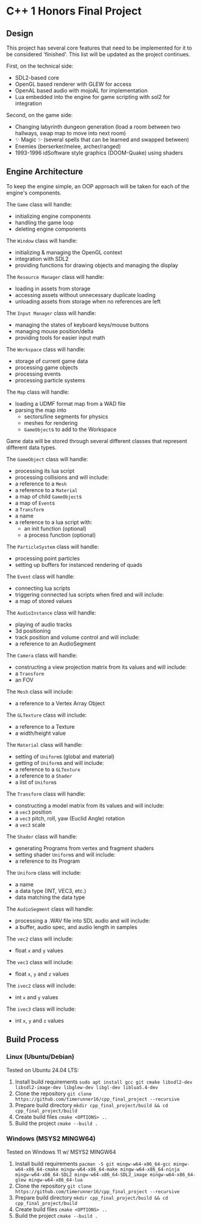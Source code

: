 # C++ 1 Honors Final Project
## Design
This project has several core features that need to be implemented for it to be considered 'finished'.
This list will be updated as the project continues.

First, on the technical side:
- SDL2-based core
- OpenGL based renderer with GLEW for access
- OpenAL based audio with mojoAL for implementation
- Lua embedded into the engine for game scripting with sol2 for integration

Second, on the game side:
- Changing labyrinth dungeon generation (load a room between two hallways, swap map to move into next room)
- ✨ Magic ✨ (several spells that can be learned and swapped between)
- Enemies (berserker/melee, archer/ranged)
- 1993-1996 idSoftware style graphics (DOOM-Quake) using shaders

## Engine Architecture
To keep the engine simple, an OOP approach will be taken for each of the engine's components.

The `Game` class will handle: 
- initializing engine components
- handling the game loop
- deleting engine components

The `Window` class will handle:
- initializing & managing the OpenGL context
- integration with SDL2
- providing functions for drawing objects and managing the display

The `Resource Manager` class will handle:
- loading in assets from storage
- accessing assets without unnecessary duplicate loading
- unloading assets from storage when no references are left

The `Input Manager` class will handle:
- managing the states of keyboard keys/mouse buttons
- managing mouse position/delta
- providing tools for easier input math

The `Workspace` class will handle:
- storage of current game data
- processing game objects
- processing events
- processing particle systems

The `Map` class will handle:
- loading a UDMF format map from a WAD file
- parsing the map into
	- sectors/line segments for physics
	- meshes for rendering
	- `GameObject`s to add to the Workspace

Game data will be stored through several different classes that represent different data types.

The `GameObject` class will handle:
- processing its lua script
- processing collisions
and will include:
- a reference to a `Mesh`
- a reference to a `Material`
- a map of child `GameObject`s
- a map of `Event`s
- a `Transform`
- a name
- a reference to a lua script with:
	- an init function (optional)
	- a process function (optional)

The `ParticleSystem` class will handle:
- processing point particles
- setting up buffers for instanced rendering of quads

The `Event` class will handle:
- connecting lua scripts
- triggering connected lua scripts when fired
and will include:
- a map of stored values

The `AudioInstance` class will handle:
- playing of audio tracks
- 3d positioning
- track position and volume control
and will include:
- a reference to an AudioSegment

The `Camera` class will handle:
- constructing a view projection matrix from its values
and will include:
- a `Transform`
- an FOV

The `Mesh` class will include:
- a reference to a Vertex Array Object

The `GLTexture` class will include:
- a reference to a Texture
- a width/height value

The `Material` class will handle:
- setting of `Uniform`s (global and material)
- getting of `Uniform`s
and will include:
- a reference to a `GLTexture`
- a reference to a `Shader`
- a list of `Uniform`s

The `Transform` class will handle:
- constructing a model matrix from its values
and will include:
- a `vec3` position
- a `vec3` pitch, roll, yaw (Euclid Angle) rotation
- a `vec3` scale

The `Shader` class will handle:
- generating Programs from vertex and fragment shaders
- setting shader `Uniform`s
and will include:
- a reference to its Program

The `Uniform` class will include:
- a name
- a data type (INT, VEC3, etc.)
- data matching the data type

The `AudioSegment` class will handle:
- processing a .WAV file into SDL audio
and will include:
- a buffer, audio spec, and audio length in samples

The `vec2` class will include:
- float `x` and `y` values

The `vec3` class will include:
- float `x`, `y` and `z` values

The `ivec2` class will include:
- int `x` and `y` values

The `ivec3` class will include:
- int `x`, `y` and `z` values

## Build Process
### Linux (Ubuntu/Debian)
Tested on Ubuntu 24.04 LTS:

1. Install build requirements
`sudo apt install gcc git cmake libsdl2-dev libsdl2-image-dev libglew-dev libgl-dev liblua5.4-dev`
2. Clone the repository
`git clone https://github.com/timerunner16/cpp_final_project --recursive`
3. Prepare build directory
`mkdir cpp_final_project/build && cd cpp_final_project/build`
4. Create build files
`cmake <OPTIONS> ..`
5. Build the project
`cmake --build .`

### Windows (MSYS2 MINGW64)
Tested on Windows 11 w/ MSYS2 MINGW64

1. Install build requirements
`pacman -S git mingw-w64-x86_64-gcc mingw-w64-x86_64-cmake mingw-w64-x86_64-make mingw-w64-x86_64-ninja mingw-w64-x86_64-SDL2 mingw-w64-x86_64-SDL2_image mingw-w64-x86_64-glew mingw-w64-x86_64-lua`
2. Clone the repository
`git clone https://github.com/timerunner16/cpp_final_project --recursive`
3. Prepare build directory
`mkdir cpp_final_project/build && cd cpp_final_project/build`
4. Create build files
`cmake <OPTIONS> ..`
5. Build the project
`cmake --build .`
